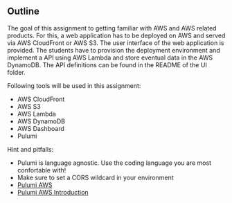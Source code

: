 ## Outline

The goal of this assignment to getting familiar with AWS and AWS related products.
For this, a web application has to be deployed on AWS and served via AWS CloudFront or AWS S3.
The user interface of the web application is provided. The students have to provision the deployment environment and implement a API using AWS Lambda and store eventual data in the AWS DynamoDB.
The API definitions can be found in the README of the UI folder.

Following tools will be used in this assignment:

- AWS CloudFront
- AWS S3
- AWS Lambda
- AWS DynamoDB
- AWS Dashboard
- Pulumi

Hint and pitfalls:

- Pulumi is language agnostic. Use the coding language you are most confortable with!
- Make sure to set a CORS wildcard in your environment
- [Pulumi AWS ](https://github.com/pulumi/pulumi-aws)
- [Pulumi AWS Introduction](https://www.pulumi.com/docs/get-started/aws/)
